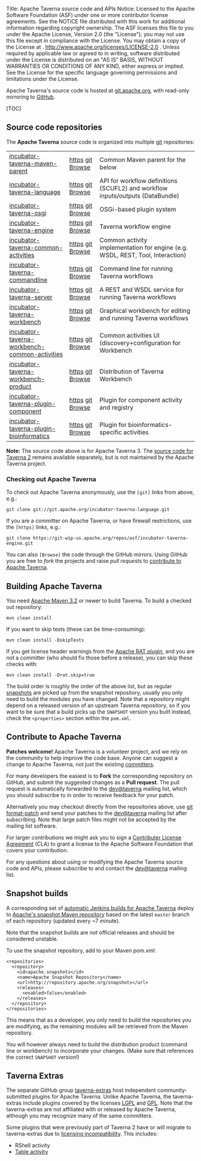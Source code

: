 Title:     Apache Taverna source code and APIs
Notice:    Licensed to the Apache Software Foundation (ASF) under one
           or more contributor license agreements.  See the NOTICE file
           distributed with this work for additional information
           regarding copyright ownership.  The ASF licenses this file
           to you under the Apache License, Version 2.0 (the
           "License"); you may not use this file except in compliance
           with the License.  You may obtain a copy of the License at
           .
             http://www.apache.org/licenses/LICENSE-2.0
           .
           Unless required by applicable law or agreed to in writing,
           software distributed under the License is distributed on an
           "AS IS" BASIS, WITHOUT WARRANTIES OR CONDITIONS OF ANY
           KIND, either express or implied.  See the License for the
           specific language governing permissions and limitations
           under the License.

Apache Taverna's source code is hosted at [git.apache.org](http://git.apache.org/), with read-only mirroring to 
[GitHub](https://github.com/apache/?query=taverna-).

[TOC]


## Source code repositories

The <strong>Apache Taverna</strong> source code is organized into multiple [git](http://www.git-scm.com/) repositories:


<table class="table table-hover">
<tr><td><a href="https://github.com/apache/incubator-taverna-maven-parent">incubator-taverna-maven-parent</a> 
    <td><a class="btn btn-default" disabled href="https://git-wip-us.apache.org/repos/asf/incubator-taverna-maven-parent.git">https</a> 
    <a class="btn btn-default" disabled href="git://git.apache.org/incubator-taverna-maven-parent.git">git</a> 
    <a class="btn btn-primary" href="https://github.com/apache/incubator-taverna-maven-parent">Browse</a>
    <td>Common Maven parent for the below</tr>
<tr><td><a href="https://github.com/apache/incubator-taverna-language">incubator-taverna-language</a> 
    <td><a class="btn btn-default" href="https://git-wip-us.apache.org/repos/asf/incubator-taverna-language.git">https</a> 
    <a class="btn btn-default" href="git://git.apache.org/incubator-taverna-language.git">git</a> 
    <a class="btn btn-primary" href="https://github.com/apache/incubator-taverna-language">Browse</a>
      <td>API for workflow definitions (SCUFL2) and workflow inputs/outputs (DataBundle)</tr>
<tr><td><a href="https://github.com/apache/incubator-taverna-osgi">incubator-taverna-osgi</a> 
    <td><a class="btn btn-default" href="https://git-wip-us.apache.org/repos/asf/incubator-taverna-osgi.git">https</a> 
    <a class="btn btn-default" href="git://git.apache.org/incubator-taverna-osgi.git">git</a> 
    <a class="btn btn-primary" href="https://github.com/apache/incubator-taverna-osgi">Browse</a>
      <td>OSGi-based plugin system</tr>
<tr><td><a href="https://github.com/apache/incubator-taverna-engine">incubator-taverna-engine</a> 
    <td><a class="btn btn-default" href="https://git-wip-us.apache.org/repos/asf/incubator-taverna-engine.git">https</a> 
    <a class="btn btn-default" href="git://git.apache.org/incubator-taverna-engine.git">git</a> 
    <a class="btn btn-primary" href="https://github.com/apache/incubator-taverna-engine">Browse</a>
      <td>Taverna workflow engine</tr>
<tr><td><a href="https://github.com/apache/incubator-taverna-common-activities">incubator-taverna-common-activities</a>
    <td><a class="btn btn-default" href="https://git-wip-us.apache.org/repos/asf/incubator-taverna-common-activities.git">https</a> 
    <a class="btn btn-default" href="git://git.apache.org/incubator-taverna-common-activities.git">git</a> 
    <a class="btn btn-primary" href="https://github.com/apache/incubator-taverna-common-activities">Browse</a>
      <td>Common activity implementation for engine (e.g. WSDL, REST, Tool, Interaction)</tr>
<tr><td><a href="https://github.com/apache/incubator-taverna-commandline">incubator-taverna-commandline</a> 
    <td><a class="btn btn-default" href="https://git-wip-us.apache.org/repos/asf/incubator-taverna-commandline.git">https</a> 
    <a class="btn btn-default" href="git://git.apache.org/incubator-taverna-commandline.git">git</a> 
    <a class="btn btn-primary" href="https://github.com/apache/incubator-taverna-commandline">Browse</a>
      <td>Command line for running Taverna workflows</tr>
<tr><td><a href="https://github.com/apache/incubator-taverna-server">incubator-taverna-server</a> 
    <td><a class="btn btn-default" href="https://git-wip-us.apache.org/repos/asf/incubator-taverna-server.git">https</a> 
    <a class="btn btn-default" href="git://git.apache.org/incubator-taverna-server.git">git</a> 
    <a class="btn btn-primary" href="https://github.com/apache/incubator-taverna-server">Browse</a>
      <td>A REST and WSDL service for running Taverna workflows</tr>
<tr><td><a href="https://github.com/apache/incubator-taverna-workbench">incubator-taverna-workbench</a> 
    <td><a class="btn btn-default" href="https://git-wip-us.apache.org/repos/asf/incubator-taverna-workbench.git">https</a> 
    <a class="btn btn-default" href="git://git.apache.org/incubator-taverna-workbench.git">git</a> 
    <a class="btn btn-primary" href="https://github.com/apache/incubator-taverna-workbench">Browse</a>
      <td>Graphical workbench for editing and running Taverna workflows</tr>
<tr><td><a href="https://github.com/apache/incubator-taverna-workbench-common-activities">incubator-taverna-workbench-common-activities</a>
    <td><a class="btn btn-default" href="https://git-wip-us.apache.org/repos/asf/incubator-taverna-workbench-common-activities.git">https</a> 
    <a class="btn btn-default" href="git://git.apache.org/incubator-taverna-workbench-common-activities.git">git</a> 
    <a class="btn btn-primary" href="https://github.com/apache/incubator-taverna-workbench-common-activities">Browse</a> 
      <td>Common activities UI (discovery+configuration for Workbench</tr>
<tr><td><a href="https://github.com/apache/incubator-taverna-workbench-product">incubator-taverna-workbench-product</a> 
    <td><a class="btn btn-default" href="https://git-wip-us.apache.org/repos/asf/incubator-taverna-workbench-product.git">https</a> 
    <a class="btn btn-default" href="git://git.apache.org/incubator-taverna-workbench-product.git">git</a> 
    <a class="btn btn-primary" href="https://github.com/apache/incubator-taverna-workbench-product">Browse</a>
      <td>Distribution of Taverna Workbench</tr>
<tr><td><a href="https://github.com/apache/incubator-taverna-plugin-component">incubator-taverna-plugin-component</a>
    <td><a class="btn btn-default" href="https://git-wip-us.apache.org/repos/asf/incubator-taverna-plugin-component.git">https</a> 
    <a class="btn btn-default" href="git://git.apache.org/incubator-taverna-plugin-component.git">git</a> 
    <a class="btn btn-primary" href="https://github.com/apache/incubator-taverna-plugin-component">Browse</a> 
      <td>Plugin for component activity and registry</tr>
<tr><td><a href="https://github.com/apache/incubator-taverna-plugin-bioinformatics">incubator-taverna-plugin-bioinformatics</a> 
    <td><a class="btn btn-default" href="https://git-wip-us.apache.org/repos/asf/incubator-taverna-plugin-bioinformatics.git">https</a> 
    <a class="btn btn-default" href="git://git.apache.org/incubator-taverna-plugin-bioinformatics.git">git</a> 
    <a class="btn btn-primary" href="https://github.com/apache/incubator-taverna-plugin-bioinformatics">Browse</a>
      <td>Plugin for bioinformatics-specific activities</tr>
</table>



<div class="alert alert-warning" role="alert"><p><span class="glyphicon glyphicon-warning-sign" aria-hidden="true"></span>
  <strong>Note:</strong>
The source code above is for Apache Taverna 3.
The <a href="https://github.com/taverna/">source code for Taverna 2</a> 
remains available separately, but is not maintained by the Apache Taverna project.
</div>



### Checking out Apache Taverna

To check out Apache Taverna anonymously, use the `[git]` links from above, e.g.:

    git clone git://git.apache.org/incubator-taverna-language.git

If you are a committer on Apache Taverna, or have firewall restrictions, use the `[https]` links, e.g.:

    git clone https://git-wip-us.apache.org/repos/asf/incubator-taverna-engine.git

You can also `[Browse]` the code through the GitHub mirrors. 
Using GitHub you are free to *fork* the projects and raise *pull requests* to 
[contribute to Apache Taverna](#contribute-to-apache-taverna).



## Building Apache Taverna

You need [Apache Maven 3.2](https://maven.apache.org/download.html) or newer to build Taverna. 
To build a checked out repository:

    mvn clean install

If you want to skip tests (these can be time-consuming):

    mvn clean install -DskipTests

If you get license header warnings from the 
[Apache RAT plugin](https://creadur.apache.org/rat/apache-rat-plugin/), 
and you are not a committer (who should fix those before a release),
you can skip these checks with:

    mvn clean install -Drat.skip=true

The build order is roughly the order of the above list, but as regular 
[snapshots](#snapshot-builds) are picked up from the snapshot repository, 
usually you only need to build the modules you have changed. 
Note that a repository might depend on a released version of an upstream Taverna
repository, so if you want to be sure that a build picks up the `SNAPSHOT` version 
you built instead, check the `<properties>` section within the `pom.xml`.


## Contribute to Apache Taverna

**Patches welcome!** Apache Taverna is a volunteer project, and we rely on the community to help
improve the code base. Anyone can suggest a change to Apache Taverna, not just the existing [committers](/about/).

For many developers the easiest is to **Fork** the corresponding repository on *GitHub*, and submit the suggested 
changes as a **Pull request**. The pull request is automatically forwarded to the 
[dev@taverna](http://mail-archives.apache.org/mod_mbox/taverna-dev/) mailing list, which you 
should subscribe to in order to receive feedback for your patch.

Alternatively you may checkout directly from the repositories above,
use [git format-patch](https://www.kernel.org/pub/software/scm/git/docs/git-format-patch.html) 
and send your patches to the [dev@taverna](http://mail-archives.apache.org/mod_mbox/taverna-dev/)
mailing list after subscribing. Note that large patch files might not be accepted by
the mailing list software.

For larger contributions we might ask you to sign a 
[Contributer License Agreement](https://www.apache.org/licenses/#clas) (CLA) to grant a license to 
the Apache Software Foundation that covers your contribution. 

For any questions about using or modifying the Apache Taverna source code and APIs, 
please subscribe to and contact the [dev@taverna](http://mail-archives.apache.org/mod_mbox/taverna-dev/) mailing list.


## Snapshot builds

A corresponding set of [automatic Jenkins builds for Apache Taverna](https://builds.apache.org/user/stain/my-views/view/taverna/) deploy to  [Apache's snapshot Maven repository](http://repository.apache.org/snapshots/org/apache/taverna/)
based on the latest `master` branch of each repository (updated every ~7 minute).

Note that the snapshot builds are *not* official releases and should be considered unstable.

To use the snapshot repository, add to your Maven pom.xml:

    <repositories>
      <repository>
        <id>apache.snapshots</id>
        <name>Apache Snapshot Repository</name>
        <url>http://repository.apache.org/snapshots</url>
        <releases>
          <enabled>false</enabled>
        </releases>
      </repository>
    </repositories>

This means that as a developer, you only need to build the repositories you are modifying, as the remaining modules will be retrieved from the Maven repository. 

You will however always need to build the distribution product (command line or workbench) to incorporate your changes. (Make sure that references the correct <code>SNAPSHOT</code> version!)




## Taverna Extras

The separate GitHub group [taverna-extras](https://github.com/taverna-extras) host independent community-submitted plugins for Apache Taverna. 
Unlike Apache Taverna, the taverna-extras include plugins covered by the licenses [LGPL](https://www.gnu.org/licenses/lgpl.html) and [GPL](https://www.gnu.org/licenses/gpl.html).
Note that the taverna-extras are not affiliated with or released by Apache Taverna, although you may recognize many of the same committers.

Some plugins that were previously part of Taverna 2 have or will migrate to taverna-extras due to [licensing incompatibility](http://dev.mygrid.org.uk/wiki/display/developer/Third-party+licenses). This includes:

* RShell activity
* [Table activity](https://github.com/taverna-extras/table-activity)

